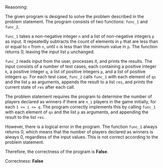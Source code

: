 Reasoning:

The given program is designed to solve the problem described in the problem statement. The program consists of two functions: `func_1` and `func_2`.

`func_1` takes a non-negative integer `n` and a list of non-negative integers `p` as input. It repeatedly subtracts the count of elements in `p` that are less than or equal to `n` from `n`, until `n` is less than the minimum value in `p`. The function returns 0, leaving the input list `p` unchanged.

`func_2` reads input from the user, processes it, and prints the results. The input consists of a number of test cases, each containing a positive integer `k`, a positive integer `q`, a list of positive integers `p`, and a list of positive integers `qs`. For each test case, `func_2` calls `func_1` with each element of `qs` and the list `p` as arguments, appends the result to a list `res`, and prints the current state of `res` after each call.

The problem statement requires the program to determine the number of players declared as winners if there are `n_i` players in the game initially, for each `1 <= i <= q`. The program correctly implements this by calling `func_1` with each element of `qs` and the list `p` as arguments, and appending the result to the list `res`.

However, there is a logical error in the program. The function `func_1` always returns 0, which means that the number of players declared as winners is always 0, regardless of the input values. This is not correct according to the problem statement.

Therefore, the correctness of the program is **False**.

Correctness: **False**